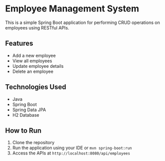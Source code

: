 # Employee Management System

This is a simple Spring Boot application for performing CRUD operations on employees using RESTful APIs.

## Features
- Add a new employee
- View all employees
- Update employee details
- Delete an employee

## Technologies Used
- Java
- Spring Boot
- Spring Data JPA
- H2 Database

## How to Run
1. Clone the repository
2. Run the application using your IDE or `mvn spring-boot:run`
3. Access the APIs at `http://localhost:8080/api/employees`
